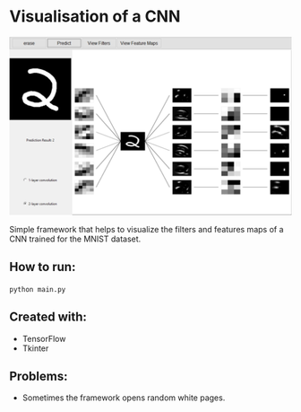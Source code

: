 # Visualisation of a CNN

![alt text](https://github.com/Gui921/Visualisation-of-a-CNN/blob/main/geral.png)

Simple framework that helps to visualize the filters and features maps of a CNN trained for the MNIST dataset.

## How to run:
`python main.py`

## Created with:
* TensorFlow
* Tkinter

## Problems:
* Sometimes the framework opens random white pages.
